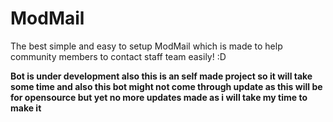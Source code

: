 # ModMail
The best simple and easy to setup ModMail which is made to help community members to contact staff team easily! :D

**Bot is under development also this is an self made project so it will take some time and also this bot might not come through update as this will be for opensource but yet no more updates made as i will take my time to make it**
